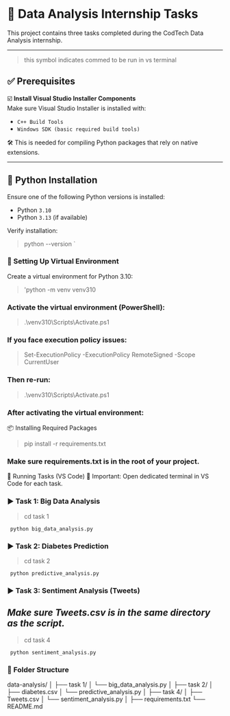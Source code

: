 # 📘 Data Analysis Internship Tasks

This project contains three tasks completed during the CodTech Data Analysis internship.

---
> this symbol indicates commed to be run in vs terminal 
## ✅ Prerequisites

☑️ **Install Visual Studio Installer Components**  
Make sure Visual Studio Installer is installed with:

- `C++ Build Tools`
- `Windows SDK (basic required build tools)`

 🛠️ This is needed for compiling Python packages that rely on native extensions.

---

## 🐍 Python Installation

Ensure one of the following Python versions is installed:

- Python `3.10`
- Python `3.13` (if available)

Verify installation:
  > python --version `

### 🧪 Setting Up Virtual Environment
Create a virtual environment for Python 3.10:

> 'python -m venv venv310 
### Activate the virtual environment (PowerShell):
 > .\venv310\Scripts\Activate.ps1

### If you face execution policy issues:

> Set-ExecutionPolicy -ExecutionPolicy RemoteSigned -Scope CurrentUser
### Then re-run:
   > .\venv310\Scripts\Activate.ps1

 ### After activating the virtual environment:

📦 Installing Required Packages

   > pip install -r requirements.txt

### Make sure requirements.txt is in the root of your project.

🧠 Running Tasks (VS Code)
📌 Important: Open dedicated terminal in VS Code for each task.

### ▶️ Task 1: Big Data Analysis

  > cd task 1
  
     python big_data_analysis.py

### ▶️ Task 2: Diabetes Prediction

  > cd task 2
  
     python predictive_analysis.py

### ▶️ Task 3: Sentiment Analysis (Tweets)

## *Make sure Tweets.csv is in the same directory as the script.*

  > cd task 4
  
     python sentiment_analysis.py

### 📁 Folder Structure
data-analysis/
│
├── task 1/
│   └── big_data_analysis.py
│
├── task 2/
│   ├── diabetes.csv
│   └── predictive_analysis.py
│
├── task 4/
│   ├── Tweets.csv
│   └── sentiment_analysis.py
│
├── requirements.txt
└── README.md

